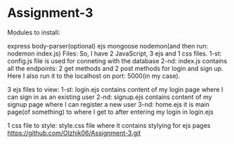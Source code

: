 # Assignment-3
Modules to install:

express
body-parser(optional)
ejs
mongoose
nodemon(and then run: nodemon index.js)
Files: So, I have 2 JavaScript, 3 ejs and 1 css files. 1-st: config.js file is used for conneting with the database 2-nd: index.js contains all the endpoints: 2 get methods and 2 post methods for login and sign up. Here I also run it to the localhost on port: 5000(in my case).

3 ejs files to view: 1-st: login.ejs contains content of my login page where I can sign in as an existing user 2-nd: signup.ejs contains content of my signup page where I can register a new user 3-nd: home.ejs it is main page(of something) to where I get to after entering my login in login.ejs

1 css file to style: style.css file where it contains stylying for ejs pages
https://github.com/Olzhik06/Assignment-3.git
